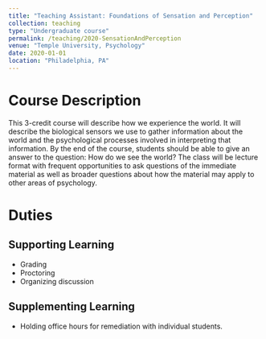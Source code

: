 ```yaml
---
title: "Teaching Assistant: Foundations of Sensation and Perception"
collection: teaching
type: "Undergraduate course"
permalink: /teaching/2020-SensationAndPerception
venue: "Temple University, Psychology"
date: 2020-01-01
location: "Philadelphia, PA"
---
```


Course Description
======
This 3-credit course will describe how we experience the world. It will describe the biological sensors we use to
gather information about the world and the psychological processes involved in interpreting that information.
By the end of the course, students should be able to give an answer to the question: How do we see the world?
The class will be lecture format with frequent opportunities to ask questions of the immediate material as well
as broader questions about how the material may apply to other areas of psychology.

Duties
======
## Supporting Learning
* Grading
* Proctoring
* Organizing discussion
## Supplementing Learning
* Holding office hours for remediation with individual students.
